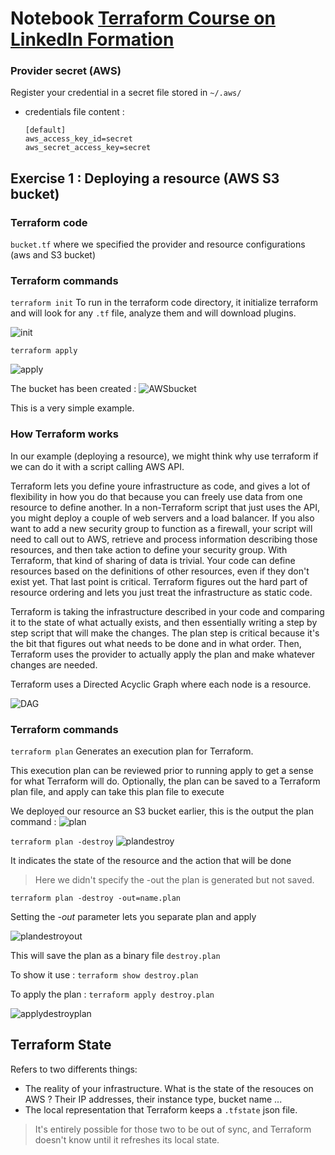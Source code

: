 # Notebook [Terraform Course on LinkedIn Formation](https://www.linkedin.com/learning/learning-terraform-2)

### Provider secret (AWS)

Register your credential in a secret file stored in `~/.aws/` 
* credentials file content :
     ```
     [default]
     aws_access_key_id=secret
     aws_secret_access_key=secret
    ```
## Exercise 1 : Deploying a resource (AWS S3 bucket)
### Terraform code 
`bucket.tf` where we specified the provider and resource configurations (aws and S3 bucket)

### Terraform commands 

`terraform init` To run in the terraform code directory, it initialize terraform and will look for any ```.tf``` file, analyze them and will download plugins.
 
![init](notesScreens/tfinit.png)

`terraform apply` 

![apply](notesScreens/tfapply.png)

The bucket has been created :
![AWSbucket](notesScreens/bucketCreatedByTF.png)

This is a very simple example. 


### How Terraform works 

In our example (deploying a resource), we might think why use terraform if we can do it with a script calling AWS API.

Terraform lets you define youre infrastructure as code, and gives a lot of flexibility in how you do that because you can freely use data from one resource to define another. In a non-Terraform script that just uses the API, you might deploy a couple of web servers and a load balancer. If you also want to add a new security group to function as a firewall, your script will need to call out to AWS, retrieve and process information describing those resources, and then take action to define your security group. With Terraform, that kind of sharing of data is trivial. Your code can define resources based on the definitions of other resources, even if they don't exist yet. That last point is critical. Terraform figures out the hard part of resource ordering and lets you just treat the infrastructure as static code.  

Terraform is taking the infrastructure described in your code and comparing it to the state of what actually exists, and then essentially writing a step by step script that will make the changes. The plan step is critical because it's the bit that figures out what needs to be done and in what order. Then, Terraform uses the provider to actually apply the plan and make whatever changes are needed.

Terraform uses a Directed Acyclic Graph where each node is a resource.

![DAG](notesScreens/graph.png)


### Terraform commands

`terraform plan` Generates an execution plan for Terraform.

This execution plan can be reviewed prior to running apply to get a
sense for what Terraform will do. Optionally, the plan can be saved to
a Terraform plan file, and apply can take this plan file to execute

We deployed our resource an S3 bucket earlier, this is the output the plan command :
![plan](notesScreens/tfplan.png)

`terraform plan -destroy` 
![plandestroy](notesScreens/tfplan-destroy.png)

It indicates the state of the resource and the action that will be done 

> Here we didn't specify the -out the plan is generated but not saved. 


`terraform plan -destroy -out=name.plan`

Setting the *-out* parameter lets you separate plan and apply 

![plandestroyout](notesScreens/tfplan-destroy-out.png)

This will save the plan as a binary file `destroy.plan` 

To show it use :  `terraform show destroy.plan`

To apply the plan :
`terraform apply destroy.plan`

![applydestroyplan](notesScreens/tfapply-destroy.png)

## Terraform State

Refers to two differents things:
* The reality of your infrastructure. What is the state of the resouces on AWS ? Their IP addresses, their instance type, bucket name ... 
* The local representation that Terraform keeps a `.tfstate` json file.

>It's entirely possible for those two to be out of sync, and Terraform doesn't know until it refreshes its local state. 











